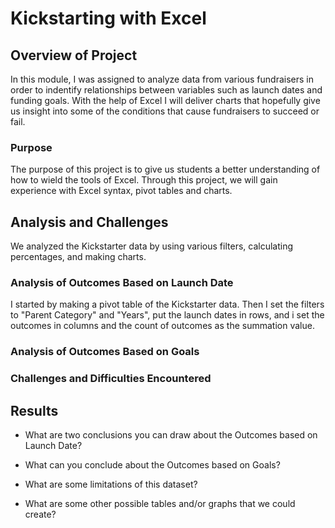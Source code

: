 # Kickstarting with Excel

## Overview of Project
In this module, I was assigned to analyze data from various fundraisers in order to indentify relationships between variables such as launch dates and funding goals.  With the help of Excel I will deliver charts that hopefully give us insight into some of the conditions that cause fundraisers to succeed or fail.  
### Purpose
The purpose of this project is to give us students a better understanding of how to wield the tools of Excel.  Through this project, we will gain experience with Excel syntax, pivot tables and charts. 
## Analysis and Challenges
We analyzed the Kickstarter data by using various filters, calculating percentages, and making charts. 
### Analysis of Outcomes Based on Launch Date
I started by making a pivot table of the Kickstarter data.  Then I set the filters to "Parent Category" and "Years", put the launch dates in rows,  and i set the outcomes in columns and the count of outcomes as the summation value. 
### Analysis of Outcomes Based on Goals

### Challenges and Difficulties Encountered

## Results

- What are two conclusions you can draw about the Outcomes based on Launch Date?

- What can you conclude about the Outcomes based on Goals?

- What are some limitations of this dataset?

- What are some other possible tables and/or graphs that we could create?

